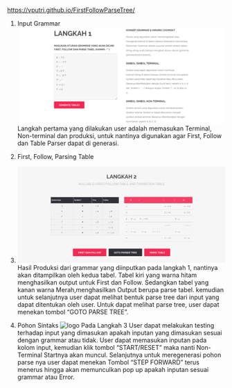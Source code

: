 https://vputri.github.io/FirstFollowParseTree/

1. Input Grammar
![logo](https://github.com/vikaputri/FirstFollowParseTree/blob/master/1.png)
Langkah pertama yang dilakukan user adalah memasukan Terminal, Non-terminal dan produksi, untuk nantinya digunakan agar First, Follow dan Table Parser dapat di generasi.

2. First, Follow, Parsing Table
3. ![logo](https://github.com/vikaputri/FirstFollowParseTree/blob/master/2.png)
Hasil Produksi dari grammar yang diinputkan pada langkah 1, nantinya akan ditampilkan oleh kedua tabel. Tabel kiri yang warna hitam menghasilkan output untuk First dan Follow. Sedangkan tabel yang kanan warna Merah,menghasilkan Output berupa parse tabel. kemudian untuk selanjutnya user dapat melihat bentuk parse tree dari input yang dapat ditentukan oleh user. Untuk dapat melihat parse tree, user dapat menekan tombol “GOTO PARSE TREE”.

3. Pohon Sintaks
![logo](https://github.com/vikaputri/FirstFollowParseTree/blob/master/4.png)
Pada Langkah 3 User dapat melakukan testing terhadap input yang dimasukan apakah inputan yang dimasukan sesuai dengan grammar atau tidak. User dapat memasukan inputan pada kolom input, kemudian klik tombol “START/RESET” maka nanti Non-Terminal Startnya akan muncul. Selanjutnya untuk meregenerasi pohon parse nya user dapat menekan Tombol “STEP FORWARD” terus menerus hingga akan memunculkan pop up apakah inputan sesuai grammar atau Error.
